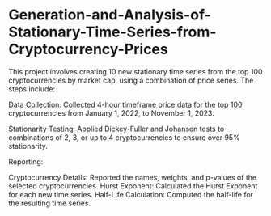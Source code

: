 # Generation-and-Analysis-of-Stationary-Time-Series-from-Cryptocurrency-Prices

This project involves creating 10 new stationary time series from the top 100 cryptocurrencies by market cap, using a combination of price series. The steps include:

Data Collection: Collected 4-hour timeframe price data for the top 100 cryptocurrencies from January 1, 2022, to November 1, 2023.

Stationarity Testing: Applied Dickey-Fuller and Johansen tests to combinations of 2, 3, or up to 4 cryptocurrencies to ensure over 95% stationarity.

Reporting:

Cryptocurrency Details: Reported the names, weights, and p-values of the selected cryptocurrencies.
Hurst Exponent: Calculated the Hurst Exponent for each new time series.
Half-Life Calculation: Computed the half-life for the resulting time series.
